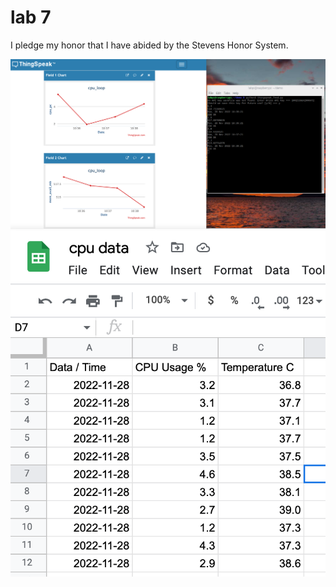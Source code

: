 # lab 7
I pledge my honor that I have abided by the Stevens Honor System. 


![](media/7.1.png)
![](media/7.2.png)
